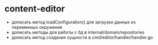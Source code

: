 # content-editor

- дописать метод loadConfiguration() для загрузки данных из переменных окружения
- дописать методы для работы с бд в internal/domain/repositories
- дописать метод создания сущности в cmd/editor/handler/handler.go
